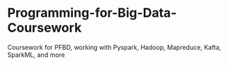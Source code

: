 # Programming-for-Big-Data-Coursework

Coursework for PFBD, working with Pyspark, Hadoop, Mapreduce, Kafta, SparkML, and more
